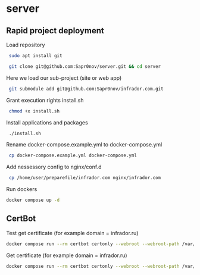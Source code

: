 # server
## Rapid project deployment

Load repository
```bash
 sudo apt install git
```

```bash
 git clone git@github.com:Sapr0nov/server.git && cd server
```

Here we load our sub-project (site or web app)
```bash
 git submodule add git@github.com:Sapr0nov/infrador.com.git
```

Grant execution rights install.sh

```bash
 chmod +x install.sh
```

Install applications and packages

```bash
 ./install.sh
``` 

Rename docker-compose.example.yml to docker-compose.yml

```bash
 cp docker-compose.example.yml docker-compose.yml
```

Add nessessory config to nginx/conf.d
```bash
 cp /home/user/preparefile/infrador.com nginx/infrador.com
```

 Run dockers

 ```bash
 docker compose up -d
```


## CertBot
Test get certificate (for example domain = infrador.ru)
 ```bash
docker compose run --rm certbot certonly --webroot --webroot-path /var/www/certbot/ --dry-run -d infrador.ru
```

Get certificate (for example domain = infrador.ru)
 ```bash
docker compose run --rm certbot certonly --webroot --webroot-path /var/www/certbot/ -d infrador.ru
```
